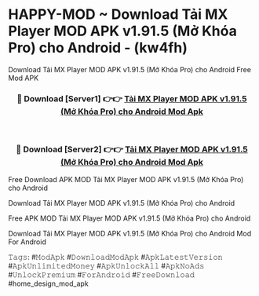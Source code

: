 # HAPPY-MOD ~ Download Tải MX Player MOD APK v1.91.5 (Mở Khóa Pro) cho Android - (kw4fh)
Download Tải MX Player MOD APK v1.91.5 (Mở Khóa Pro) cho Android Free Mod APK

<div align="center">
<h3>🔴 Download [Server1] 👉👉 <a href="https://apk-comot.site?title=Tải_MX_Player_MOD_APK_v1.91.5_(Mở_Khóa_Pro)_cho_Android">Tải MX Player MOD APK v1.91.5 (Mở Khóa Pro) cho Android Mod Apk</a></h3><br>

<h3>🔴 Download [Server2] 👉👉 <a href="https://apk-comot.site?title=Tải_MX_Player_MOD_APK_v1.91.5_(Mở_Khóa_Pro)_cho_Android">Tải MX Player MOD APK v1.91.5 (Mở Khóa Pro) cho Android Mod Apk</a></h3>
</div>


Free Download APK MOD Tải MX Player MOD APK v1.91.5 (Mở Khóa Pro) cho Android

Download Tải MX Player MOD APK v1.91.5 (Mở Khóa Pro) cho Android 

Free APK MOD Tải MX Player MOD APK v1.91.5 (Mở Khóa Pro) cho Android 

Download Tải MX Player MOD APK v1.91.5 (Mở Khóa Pro) cho Android Mod For Android

𝚃𝚊𝚐𝚜: #𝙼𝚘𝚍𝙰𝚙𝚔 #𝙳𝚘𝚠𝚗𝚕𝚘𝚊𝚍𝙼𝚘𝚍𝙰𝚙𝚔 #𝙰𝚙𝚔𝙻𝚊𝚝𝚎𝚜𝚝𝚅𝚎𝚛𝚜𝚒𝚘𝚗 #𝙰𝚙𝚔𝚄𝚗𝚕𝚒𝚖𝚒𝚝𝚎𝚍𝙼𝚘𝚗𝚎𝚢 #𝙰𝚙𝚔𝚄𝚗𝚕𝚘𝚌𝚔𝙰𝚕𝚕 #𝙰𝚙𝚔𝙽𝚘𝙰𝚍𝚜 #𝚄𝚗𝚕𝚘𝚌𝚔𝙿𝚛𝚎𝚖𝚒𝚞𝚖 #𝙵𝚘𝚛𝙰𝚗𝚍𝚛𝚘𝚒𝚍 #𝙵𝚛𝚎𝚎𝙳𝚘𝚠𝚗𝚕𝚘𝚊𝚍 #home_design_mod_apk
